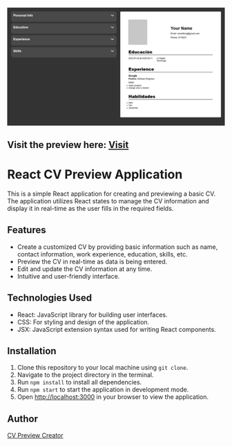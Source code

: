 ![Design preview for CV Preview](./public/desing/Screenshot%202024-02-02%20184241.png)

## Visit the preview here: [Visit](https://cv-application-nickgv.netlify.app)

# React CV Preview Application

This is a simple React application for creating and previewing a basic CV. The application utilizes React states to manage the CV information and display it in real-time as the user fills in the required fields.

## Features

- Create a customized CV by providing basic information such as name, contact information, work experience, education, skills, etc.
- Preview the CV in real-time as data is being entered.
- Edit and update the CV information at any time.
- Intuitive and user-friendly interface.

## Technologies Used

- React: JavaScript library for building user interfaces.
- CSS: For styling and design of the application.
- JSX: JavaScript extension syntax used for writing React components.

## Installation

1. Clone this repository to your local machine using `git clone`.
2. Navigate to the project directory in the terminal.
3. Run `npm install` to install all dependencies.
4. Run `npm start` to start the application in development mode.
5. Open [http://localhost:3000](http://localhost:3000) in your browser to view the application.

## Author

[CV Preview Creator](https://github.com/yourusername)
